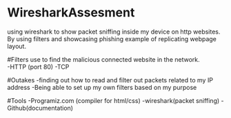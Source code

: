# WiresharkAssesment
using wireshark to show packet sniffing inside my device on http websites. By using filters and showcasing phishing example of replicating webpage layout.

#Filters use to find the malicious connected website in the network.  
  -HTTP (port 80)
  -TCP

#Outakes
  -finding out how to read and filter out packets related to my IP address
  -Being able to set up my own filters based on my purpose

#Tools
  -Programiz.com (compiler for html/css)
  -wireshark(packet sniffing)
  -Github(documentation)
